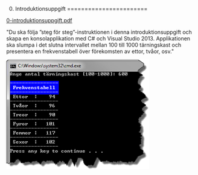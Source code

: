 0. Introduktionsuppgift
=======================

[0-introduktionsuppgift.pdf](https://github.com/1dv402/kursmaterial/raw/ht14/%C3%96vningsuppgifter/0-introduktionsuppgift.pdf)

"Du ska följa ”steg för steg”-instruktionen i denna introduktionsuppgift och skapa en konsolapplikation med C# och Visual Studio 2013. Applikationen ska slumpa i det slutna intervallet mellan 100 till 1000 tärningskast och presentera en frekvenstabell över förekomsten av ettor, tvåor, osv."

![ScreenShot](README.png)

